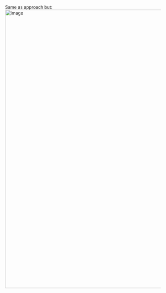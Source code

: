 Same as approach but:
<img width="900" alt="image" src="https://github.com/user-attachments/assets/17eb530d-ceeb-4991-9cbd-cdcb315a9ec4" />
